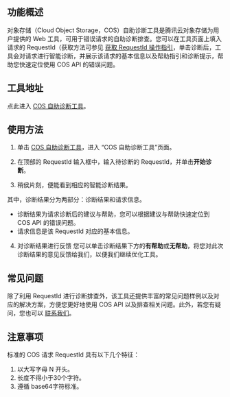 ## 功能概述
对象存储（Cloud Object Storage，COS）自助诊断工具是腾讯云对象存储为用户提供的 Web 工具，可用于错误请求的自助诊断排查。您可以在工具页面上填入请求的 RequestId（获取方法可参见 [获取 RequestId 操作指引](https://intl.cloud.tencent.com/document/product/436/41230)，单击诊断后，工具会对请求进行智能诊断，并展示该请求的基本信息以及帮助指引和诊断提示，帮助您快速定位使用 COS API 的错误问题。

## 工具地址
点此进入 [COS 自助诊断工具](https://console.cloud.tencent.com/cos5/diagnose)。

## 使用方法

1. 单击 [COS 自助诊断工具](https://console.cloud.tencent.com/cos5/diagnose)，进入 “COS 自助诊断工具”页面。


2. 在顶部的 RequestId 输入框中，输入待诊断的 RequestId，并单击**开始诊断**。

3. 稍侯片刻，便能看到相应的智能诊断结果。

其中，诊断结果分为两部分：诊断结果和请求信息。
 - 诊断结果为请求诊断后的建议与帮助，您可以根据建议与帮助快速定位到 COS API 的错误问题。
 - 请求信息是该 RequestId 对应的基本信息。
4. 对诊断结果进行反馈
您可以单击诊断结果下方的**有帮助**或**无帮助**，将您对此次诊断结果的意见反馈给我们，以便我们继续优化工具。


## 常见问题

除了利用 RequestId 进行诊断排查外，该工具还提供丰富的常见问题样例以及对应的解决方案，方便您更好地使用 COS API 以及排查相关问题。此外，若您有疑问，您也可以 [联系我们](https://intl.cloud.tencent.com/contact-sales)。


## 注意事项

标准的 COS 请求 RequestId 具有以下几个特征：
1. 以大写字母 N 开头。
2. 长度不得小于30个字符。
3. 遵循 base64字符标准。
